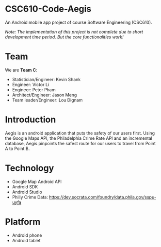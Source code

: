 # CSC610-Code-Aegis
An Android mobile app project of course Software Engineering (CSC610).

*Note: The implementation of this project is not complete due to short development time period. But the core functionalities work!*

# Team
We are **Team C**:
+ Statistician/Engineer: Kevin Shank
+ Engineer: Victor Li
+ Engineer: Peter Pham
+ Architect/Engineer: Jason Meng
+ Team leader/Engineer: Lou Dignam

# Introduction
Aegis is an android application that puts the safety of our users first.
Using the Google Maps API, the Philadelphia Crime Rate API and an incremental database,
Aegis pinpoints the safest route for our users to travel from Point A to Point B.

# Technology
+ Google Map Android API
+ Android SDK
+ Android Studio
+ Philly Crime Data: https://dev.socrata.com/foundry/data.phila.gov/sspu-uyfa

# Platform
+ Android phone
+ Android tablet
